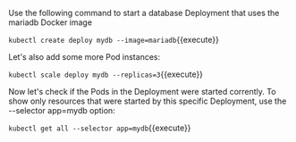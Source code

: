 Use the following command to start a database Deployment that uses the mariadb Docker image

`kubectl create deploy mydb --image=mariadb`{{execute}}

Let's also add some more Pod instances:

`kubectl scale deploy mydb --replicas=3`{{execute}}

Now let's check if the Pods in the Deployment were started corrently. To show only resources that were started by this specific Deployment, use the --selector app=mydb option:

`kubectl get all --selector app=mydb`{{execute}}
